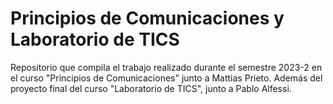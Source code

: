 ﻿# Principios de Comunicaciones y Laboratorio de TICS
 Repositorio que compila el trabajo realizado durante el semestre 2023-2 en el curso "Principios de Comunicaciones" junto a Mattias Prieto. Además del proyecto final del curso "Laboratorio de TICS", junto a Pablo Alfessi.



